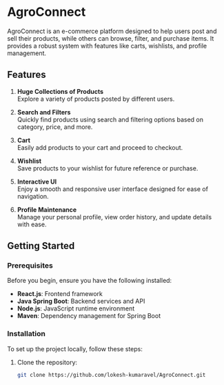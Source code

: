 # AgroConnect

AgroConnect is an e-commerce platform designed to help users post and sell their products, while others can browse, filter, and purchase items. It provides a robust system with features like carts, wishlists, and profile management.

## Features

1. **Huge Collections of Products**  
   Explore a variety of products posted by different users.

2. **Search and Filters**  
   Quickly find products using search and filtering options based on category, price, and more.

3. **Cart**  
   Easily add products to your cart and proceed to checkout.

4. **Wishlist**  
   Save products to your wishlist for future reference or purchase.

5. **Interactive UI**  
   Enjoy a smooth and responsive user interface designed for ease of navigation.

6. **Profile Maintenance**  
   Manage your personal profile, view order history, and update details with ease.

## Getting Started

### Prerequisites

Before you begin, ensure you have the following installed:

- **React.js**: Frontend framework
- **Java Spring Boot**: Backend services and API
- **Node.js**: JavaScript runtime environment
- **Maven**: Dependency management for Spring Boot

### Installation

To set up the project locally, follow these steps:

1. Clone the repository:
   ```bash
   git clone https://github.com/lokesh-kumaravel/AgroConnect.git


